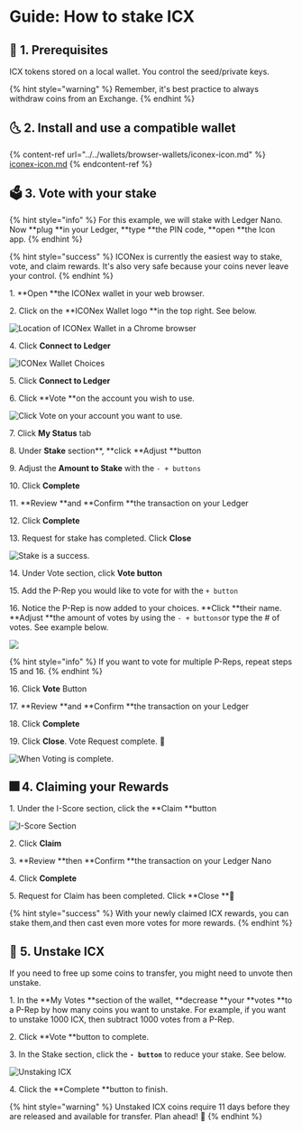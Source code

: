 # Guide: How to stake ICX

## :checkered_flag: 1. Prerequisites

ICX tokens stored on a local wallet. You control the seed/private keys. 

{% hint style="warning" %}
Remember, it's best practice to always withdraw coins from an Exchange.
{% endhint %}

## :last_quarter_moon_with_face: 2. Install and use a compatible wallet

{% content-ref url="../../wallets/browser-wallets/iconex-icon.md" %}
[iconex-icon.md](../../wallets/browser-wallets/iconex-icon.md)
{% endcontent-ref %}

## :ballot_box: 3. Vote with your stake

{% hint style="info" %}
For this example, we will stake with Ledger Nano. Now **plug **in your Ledger, **type **the PIN code, **open **the Icon app.
{% endhint %}

{% hint style="success" %}
ICONex is currently the easiest way to stake, vote, and claim rewards. It's also very safe because your coins never leave your control.
{% endhint %}

1\. **Open **the ICONex wallet in your web browser.

2\. Click on the **ICONex Wallet logo **in the top right. See below.

![Location of ICONex Wallet in a Chrome browser](../../.gitbook/assets/icx1.PNG)

4\. Click **Connect to Ledger**

![ICONex Wallet Choices](../../.gitbook/assets/icx2.PNG)

5\. Click **Connect to Ledger**

6\. Click **Vote **on the account you wish to use.

![Click Vote on your account you want to use.](../../.gitbook/assets/icx3.PNG)

7\. Click **My Status** tab

8\. Under **Stake** section**, **click **Adjust **button

9\. Adjust the **Amount to Stake** with the `- + buttons`

10\. Click **Complete**

11\. **Review **and **Confirm **the transaction on your Ledger

12\. Click **Complete**

13\. Request for stake has completed. Click **Close**

![Stake is a success.](../../.gitbook/assets/icx-stake-complete.png)

14\. Under Vote section, click **Vote button**

15\. Add the P-Rep you would like to vote for with the `+ button`

16\. Notice the P-Rep is now added to your choices. **Click **their name. **Adjust **the amount of votes by using the `- + buttons`or type the # of votes. See example below.

![](../../.gitbook/assets/icx-voting.png)

{% hint style="info" %}
 If you want to vote for multiple P-Reps, repeat steps 15 and 16.
{% endhint %}

16\. Click **Vote** Button

17\. **Review **and **Confirm **the transaction on your Ledger

18\. Click **Complete**

19\. Click **Close**. Vote Request complete. :tada: 

![When Voting is complete.](<../../.gitbook/assets/icx-vote complete.png>)

## :fireworks: 4. Claiming your Rewards

1\. Under the I-Score section, click the **Claim **button

![I-Score Section](../../.gitbook/assets/icx-score.png)

2\. Click **Claim**

3\. **Review **then **Confirm **the transaction on your Ledger Nano

4\. Click **Complete**

5\. Request for Claim has been completed. Click **Close **:tada: 

{% hint style="success" %}
With your newly claimed ICX rewards, you can stake them,and then cast even more votes for more rewards.
{% endhint %}

## :checkered_flag: 5. Unstake ICX

If you need to free up some coins to transfer, you might need to unvote then unstake.

1\. In the **My Votes **section of the wallet, **decrease **your **votes **to a P-Rep by how many coins you want to unstake. For example, if you want to unstake 1000 ICX, then subtract 1000 votes from a P-Rep.

2\. Click **Vote **button to complete.

3\. In the Stake section, click the **`- button`** to reduce your stake. See below.

![Unstaking ICX](../../.gitbook/assets/icx-unstake.png)

4\. Click the **Complete **button to finish.

{% hint style="warning" %}
Unstaked ICX coins require 11 days before they are released and available for transfer. Plan ahead! :robot: 
{% endhint %}
